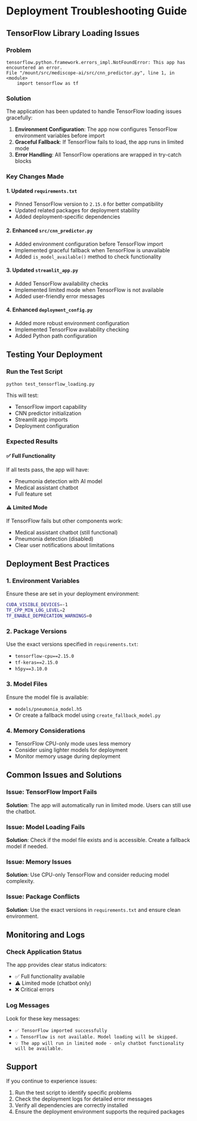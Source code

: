 # Deployment Troubleshooting Guide

## TensorFlow Library Loading Issues

### Problem

```
tensorflow.python.framework.errors_impl.NotFoundError: This app has encountered an error.
File "/mount/src/mediscope-ai/src/cnn_predictor.py", line 1, in <module>
    import tensorflow as tf
```

### Solution

The application has been updated to handle TensorFlow loading issues gracefully:

1. **Environment Configuration**: The app now configures TensorFlow environment variables before import
2. **Graceful Fallback**: If TensorFlow fails to load, the app runs in limited mode
3. **Error Handling**: All TensorFlow operations are wrapped in try-catch blocks

### Key Changes Made

#### 1. Updated `requirements.txt`

- Pinned TensorFlow version to `2.15.0` for better compatibility
- Updated related packages for deployment stability
- Added deployment-specific dependencies

#### 2. Enhanced `src/cnn_predictor.py`

- Added environment configuration before TensorFlow import
- Implemented graceful fallback when TensorFlow is unavailable
- Added `is_model_available()` method to check functionality

#### 3. Updated `streamlit_app.py`

- Added TensorFlow availability checks
- Implemented limited mode when TensorFlow is not available
- Added user-friendly error messages

#### 4. Enhanced `deployment_config.py`

- Added more robust environment configuration
- Implemented TensorFlow availability checking
- Added Python path configuration

## Testing Your Deployment

### Run the Test Script

```bash
python test_tensorflow_loading.py
```

This will test:

- TensorFlow import capability
- CNN predictor initialization
- Streamlit app imports
- Deployment configuration

### Expected Results

#### ✅ Full Functionality

If all tests pass, the app will have:

- Pneumonia detection with AI model
- Medical assistant chatbot
- Full feature set

#### ⚠️ Limited Mode

If TensorFlow fails but other components work:

- Medical assistant chatbot (still functional)
- Pneumonia detection (disabled)
- Clear user notifications about limitations

## Deployment Best Practices

### 1. Environment Variables

Ensure these are set in your deployment environment:

```bash
CUDA_VISIBLE_DEVICES=-1
TF_CPP_MIN_LOG_LEVEL=2
TF_ENABLE_DEPRECATION_WARNINGS=0
```

### 2. Package Versions

Use the exact versions specified in `requirements.txt`:

- `tensorflow-cpu==2.15.0`
- `tf-keras==2.15.0`
- `h5py==3.10.0`

### 3. Model Files

Ensure the model file is available:

- `models/pneumonia_model.h5`
- Or create a fallback model using `create_fallback_model.py`

### 4. Memory Considerations

- TensorFlow CPU-only mode uses less memory
- Consider using lighter models for deployment
- Monitor memory usage during deployment

## Common Issues and Solutions

### Issue: TensorFlow Import Fails

**Solution**: The app will automatically run in limited mode. Users can still use the chatbot.

### Issue: Model Loading Fails

**Solution**: Check if the model file exists and is accessible. Create a fallback model if needed.

### Issue: Memory Issues

**Solution**: Use CPU-only TensorFlow and consider reducing model complexity.

### Issue: Package Conflicts

**Solution**: Use the exact versions in `requirements.txt` and ensure clean environment.

## Monitoring and Logs

### Check Application Status

The app provides clear status indicators:

- ✅ Full functionality available
- ⚠️ Limited mode (chatbot only)
- ❌ Critical errors

### Log Messages

Look for these key messages:

- `✅ TensorFlow imported successfully`
- `⚠️ TensorFlow is not available. Model loading will be skipped.`
- `💡 The app will run in limited mode - only chatbot functionality will be available.`

## Support

If you continue to experience issues:

1. Run the test script to identify specific problems
2. Check the deployment logs for detailed error messages
3. Verify all dependencies are correctly installed
4. Ensure the deployment environment supports the required packages
